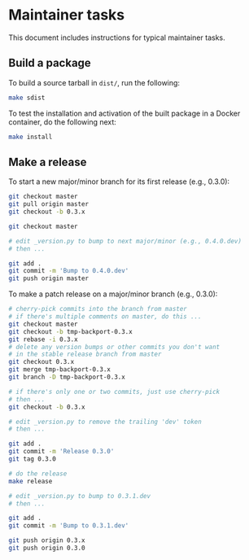 # Maintainer tasks

This document includes instructions for typical maintainer tasks.

## Build a package

To build a source tarball in `dist/`, run the following:

```bash
make sdist
```

To test the installation and activation of the built package in a Docker container, do the following next:

```bash
make install
```

## Make a release

To start a new major/minor branch for its first release (e.g., 0.3.0):

```bash
git checkout master
git pull origin master
git checkout -b 0.3.x

git checkout master

# edit _version.py to bump to next major/minor (e.g., 0.4.0.dev)
# then ...

git add .
git commit -m 'Bump to 0.4.0.dev'
git push origin master
```

To make a patch release on a major/minor branch (e.g., 0.3.0):

```bash
# cherry-pick commits into the branch from master
# if there's multiple comments on master, do this ...
git checkout master
git checkout -b tmp-backport-0.3.x
git rebase -i 0.3.x
# delete any version bumps or other commits you don't want 
# in the stable release branch from master
git checkout 0.3.x
git merge tmp-backport-0.3.x
git branch -D tmp-backport-0.3.x

# if there's only one or two commits, just use cherry-pick
# then ...
git checkout -b 0.3.x

# edit _version.py to remove the trailing 'dev' token
# then ...

git add .
git commit -m 'Release 0.3.0'
git tag 0.3.0

# do the release
make release

# edit _version.py to bump to 0.3.1.dev
# then ...

git add .
git commit -m 'Bump to 0.3.1.dev'

git push origin 0.3.x
git push origin 0.3.0
```